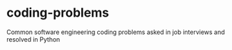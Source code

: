 # coding-problems
Common software engineering coding problems asked in job interviews and resolved in Python
